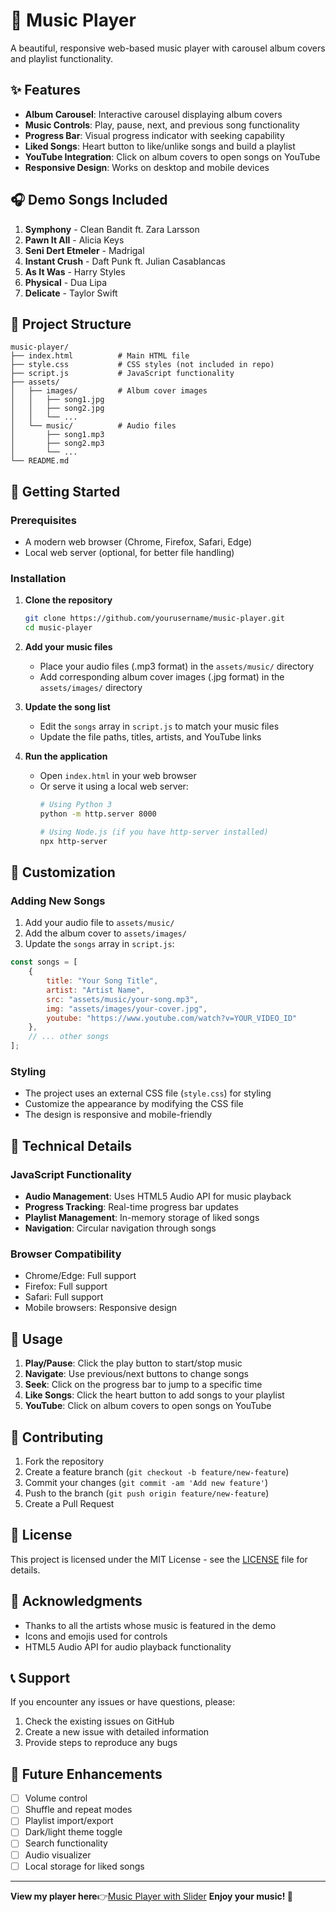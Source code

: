 # 🎵 Music Player

A beautiful, responsive web-based music player with carousel album covers and playlist functionality.

## ✨ Features

- **Album Carousel**: Interactive carousel displaying album covers
- **Music Controls**: Play, pause, next, and previous song functionality
- **Progress Bar**: Visual progress indicator with seeking capability
- **Liked Songs**: Heart button to like/unlike songs and build a playlist
- **YouTube Integration**: Click on album covers to open songs on YouTube
- **Responsive Design**: Works on desktop and mobile devices

## 🎧 Demo Songs Included

1. **Symphony** - Clean Bandit ft. Zara Larsson
2. **Pawn It All** - Alicia Keys
3. **Seni Dert Etmeler** - Madrigal
4. **Instant Crush** - Daft Punk ft. Julian Casablancas
5. **As It Was** - Harry Styles
6. **Physical** - Dua Lipa
7. **Delicate** - Taylor Swift

## 📁 Project Structure

```
music-player/
├── index.html          # Main HTML file
├── style.css           # CSS styles (not included in repo)
├── script.js           # JavaScript functionality
├── assets/
│   ├── images/         # Album cover images
│   │   ├── song1.jpg
│   │   ├── song2.jpg
│   │   └── ...
│   └── music/          # Audio files
│       ├── song1.mp3
│       ├── song2.mp3
│       └── ...
└── README.md
```

## 🚀 Getting Started

### Prerequisites

- A modern web browser (Chrome, Firefox, Safari, Edge)
- Local web server (optional, for better file handling)

### Installation

1. **Clone the repository**
   ```bash
   git clone https://github.com/yourusername/music-player.git
   cd music-player
   ```

2. **Add your music files**
   - Place your audio files (.mp3 format) in the `assets/music/` directory
   - Add corresponding album cover images (.jpg format) in the `assets/images/` directory

3. **Update the song list**
   - Edit the `songs` array in `script.js` to match your music files
   - Update the file paths, titles, artists, and YouTube links

4. **Run the application**
   - Open `index.html` in your web browser
   - Or serve it using a local web server:
     ```bash
     # Using Python 3
     python -m http.server 8000
     
     # Using Node.js (if you have http-server installed)
     npx http-server
     ```

## 🎨 Customization

### Adding New Songs

1. Add your audio file to `assets/music/`
2. Add the album cover to `assets/images/`
3. Update the `songs` array in `script.js`:

```javascript
const songs = [
    {
        title: "Your Song Title",
        artist: "Artist Name",
        src: "assets/music/your-song.mp3",
        img: "assets/images/your-cover.jpg",
        youtube: "https://www.youtube.com/watch?v=YOUR_VIDEO_ID"
    },
    // ... other songs
];
```

### Styling

- The project uses an external CSS file (`style.css`) for styling
- Customize the appearance by modifying the CSS file
- The design is responsive and mobile-friendly

## 🔧 Technical Details

### JavaScript Functionality

- **Audio Management**: Uses HTML5 Audio API for music playback
- **Progress Tracking**: Real-time progress bar updates
- **Playlist Management**: In-memory storage of liked songs
- **Navigation**: Circular navigation through songs

### Browser Compatibility

- Chrome/Edge: Full support
- Firefox: Full support
- Safari: Full support
- Mobile browsers: Responsive design

## 🎯 Usage

1. **Play/Pause**: Click the play button to start/stop music
2. **Navigate**: Use previous/next buttons to change songs
3. **Seek**: Click on the progress bar to jump to a specific time
4. **Like Songs**: Click the heart button to add songs to your playlist
5. **YouTube**: Click on album covers to open songs on YouTube

## 🤝 Contributing

1. Fork the repository
2. Create a feature branch (`git checkout -b feature/new-feature`)
3. Commit your changes (`git commit -am 'Add new feature'`)
4. Push to the branch (`git push origin feature/new-feature`)
5. Create a Pull Request

## 📄 License

This project is licensed under the MIT License - see the [LICENSE](LICENSE) file for details.

## 🙏 Acknowledgments

- Thanks to all the artists whose music is featured in the demo
- Icons and emojis used for controls
- HTML5 Audio API for audio playback functionality

## 📞 Support

If you encounter any issues or have questions, please:
1. Check the existing issues on GitHub
2. Create a new issue with detailed information
3. Provide steps to reproduce any bugs

## 🔮 Future Enhancements

- [ ] Volume control
- [ ] Shuffle and repeat modes
- [ ] Playlist import/export
- [ ] Dark/light theme toggle
- [ ] Search functionality
- [ ] Audio visualizer
- [ ] Local storage for liked songs

---
**View my player here**👉[Music Player with Slider](https://divyasrinallatigala.github.io/Music-Player-with-Slider/)
**Enjoy your music! 🎵**

